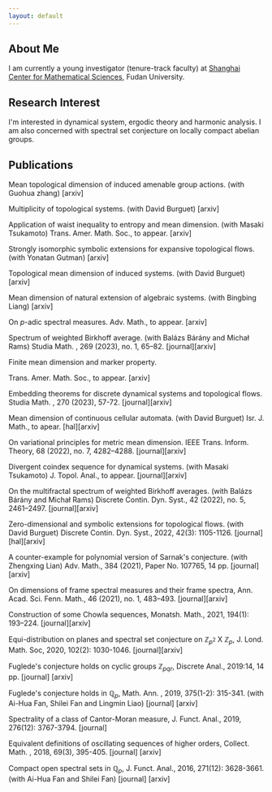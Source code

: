 ```yaml
---
layout: default
---
```


## About Me


I am currently a young investigator (tenure-track faculty) at [Shanghai Center for Mathematical Sciences](https://scms.fudan.edu.cn/), Fudan University.


## Research Interest

I'm interested in dynamical system, ergodic theory and harmonic analysis. I am also concerned with spectral set conjecture on locally compact abelian groups.

## Publications

Mean topological dimension of induced amenable group actions.
(with  Guohua zhang)
[arxiv]

Multiplicity of topological systems.
(with  David Burguet)
[arxiv]

Application of waist inequality to entropy and mean dimension.
(with Masaki Tsukamoto)
Trans. Amer. Math. Soc., to appear.
[arxiv]

Strongly isomorphic symbolic extensions for expansive topological flows.
(with  Yonatan Gutman)
[arxiv]

Topological mean dimension of induced systems.
(with  David Burguet)
[arxiv]

Mean dimension of natural extension of algebraic systems.
(with Bingbing Liang)
[arxiv]

On $p$-adic spectral measures.
Adv. Math.,  to appear.
[arxiv]

Spectrum of weighted Birkhoff average.
(with Balázs Bárány and Michał Rams)
Studia Math. , 269 (2023), no. 1, 65–82.
[journal][arxiv]

Finite mean dimension and marker property.

Trans. Amer. Math. Soc., to appear.
[arxiv]

Embedding theorems for discrete dynamical systems and topological flows.
Studia Math. , 270 (2023), 57-72.
[journal][arxiv]

Mean dimension of continuous cellular automata.
(with  David Burguet)
Isr. J. Math., to  apear.
[hal][arxiv]

On variational principles for metric mean dimension.
IEEE Trans. Inform. Theory, 68 (2022), no. 7, 4282–4288.
[journal][arxiv]

Divergent coindex sequence for dynamical systems.
(with Masaki Tsukamoto)
J. Topol. Anal., to appear.
[journal][arxiv]

On the multifractal spectrum of weighted Birkhoff averages.
(with Balázs Bárány and Michał Rams)
Discrete Contin. Dyn. Syst.,  42 (2022), no. 5, 2461–2497.
[journal][arxiv]

Zero-dimensional and symbolic extensions for topological flows.
(with  David Burguet)
Discrete Contin. Dyn. Syst., 2022, 42(3): 1105-1126.
[journal][hal][arxiv]

A counter-example for polynomial version of Sarnak's conjecture.
(with Zhengxing Lian)
Adv. Math.,  384 (2021), Paper No. 107765, 14 pp.
[journal][arxiv] 

On dimensions of frame spectral measures and their frame spectra,
Ann. Acad. Sci. Fenn. Math., 46 (2021), no. 1, 483–493.
[journal][arxiv]

Construction of some Chowla sequences,
Monatsh. Math., 2021, 194(1): 193–224.
[journal][arxiv]

Equi-distribution on planes and spectral set conjecture on $\mathbb{Z}_{p^2}$ X $\mathbb{Z}_{p}$,
J. Lond. Math. Soc, 2020, 102(2): 1030-1046.
[journal][arxiv]

Fuglede's conjecture holds on cyclic groups $\mathbb{Z}_{pqr}$,
Discrete Anal., 2019:14, 14 pp.
[journal] [arxiv]

Fuglede's conjecture holds in $\mathbb{Q}_p$,
Math. Ann. , 2019, 375(1-2): 315-341. 
(with Ai-Hua Fan, Shilei Fan and Lingmin Liao)
[journal] [arxiv] 

Spectrality of a class of Cantor-Moran measure,
J. Funct. Anal., 2019, 276(12): 3767-3794.
[journal]

Equivalent definitions of oscillating sequences of higher orders,
Collect. Math. , 2018, 69(3), 395-405.
[journal] [arxiv]

Compact open spectral sets in $\mathbb{Q}_p$,
J. Funct. Anal., 2016, 271(12): 3628-3661. 
(with Ai-Hua Fan and Shilei Fan)
[journal] [arxiv]




